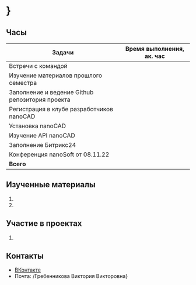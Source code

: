 # }

## Часы

|Задачи|Время выполнения, ак. час|
|----------------|----------------|
|Встречи с командой | |
|Изучение материалов прошлого семестра | |
|Заполнение и ведение Github репозитория проекта | |
|Регистрация в клубе разработчиков nanoCAD | |
|Установка nanoCAD | |
|Изучение API nanoCAD | |
|Заполнение Битрикс24 | |
|Конференция nanoSoft от 08.11.22 | |
|**Всего** | |


## Изученные материалы
1. 
2. 

## Участие в проектах

1. 

## Контакты 
- [ВКонтакте]()
- Почта: 
/Гребенникова Виктория Викторовна}
